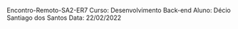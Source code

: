 Encontro-Remoto-SA2-ER7
Curso: Desenvolvimento Back-end
Aluno: Décio Santiago dos Santos
Data: 22/02/2022
